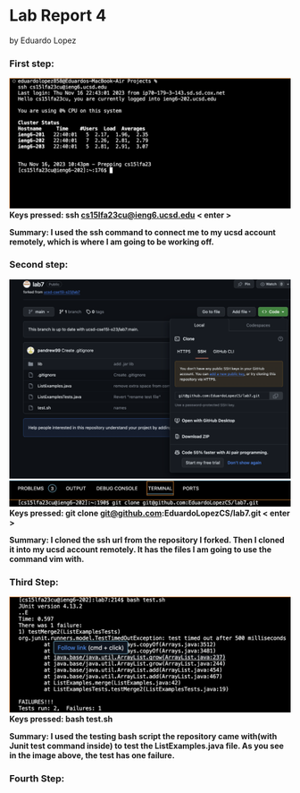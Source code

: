 # **Lab Report 4**
by Eduardo Lopez

### First step:
![Image](image1.png)
**Keys pressed: ssh cs15lfa23cu@ieng6.ucsd.edu < enter >**

**Summary: I used the ssh command to connect me to my ucsd account remotely, which is where I am going to be working off.**

### Second step:
![Image](image2.png)
![Image](image3.png)
**Keys pressed: git clone git@github.com:EduardoLopezCS/lab7.git < enter >**

**Summary: I cloned the ssh url from the repository I forked. Then I cloned it into my ucsd account remotely. It has the files I am going 
to use the command vim with.**

### Third Step:
![Image](image4.png)
**Keys pressed: bash test.sh**

**Summary: I used the testing bash script the repository came with(with Junit test command inside) to test the ListExamples.java file.
As you see in the image above, the test has one failure.**

### Fourth Step:

